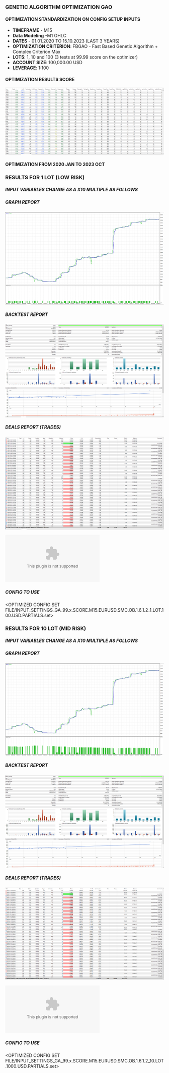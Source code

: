 ### GENETIC ALGORITHM OPTIMIZATION GAO
#### OPTIMIZATION STANDARDIZATION ON CONFIG SETUP INPUTS
 - **TIMEFRAME** - M15
 - **Data Modeling** -M1 OHLC
 - **DATES** - 01.01.2020 TO 15.10.2023 (LAST 3 YEARS)
 - **OPTIMIZATION CRITERION**: FBGAO - Fast Based Genetic Algorithm + Complex Criterion Max
 - **LOTS**: 1, 10 and 100 (3 tests at 99.99 score on the optimizer)
 - **ACCOUNT SIZE**: 100,000.00 USD
 - **LEVERAGE**: 1:100

#### OPTIMIZATION RESULTS SCORE
![OPTIMIZER RESULTS SCORE](REPORTS/OPTIMIZATION_SCREENSHOT.png)

#### OPTIMIZATION FROM 2020 JAN TO 2023 OCT

### RESULTS FOR 1 LOT (LOW RISK)
##### INPUT VARIABLES CHANGE AS A X10 MULTIPLE AS FOLLOWS

##### GRAPH REPORT
![GRAPH 1 LOT REPORT -](REPORTS/GRAPH_1_LOTS_100.USD_PARTIALS.png)
##### BACKTEST REPORT
![BACKTEST 1 LOT REPORT -](REPORTS/BACKTEST_1_LOTS_100.USD_PARTIALS.png)
##### DEALS REPORT (TRADES)
![DEALS 1 LOT REPORT - ](REPORTS/DEALS_1_LOTS_100.USD_PARTIALS.png)

![DEALS 1 LOT REPORT XLS - ](REPORTS/ReportTester-1051916509-1LOT.100.USD.PARTIALS.xlsx)

##### CONFIG TO USE
<OPTIMIZED CONFIG SET FILE/INPUT_SETTINGS_GA_99.x.SCORE.M15.EURUSD.SMC.OB.1.6.1.2_1.LOT.100.USD.PARTIALS.set>

### RESULTS FOR 10 LOT (MID RISK)
##### INPUT VARIABLES CHANGE AS A X10 MULTIPLE AS FOLLOWS

##### GRAPH REPORT
![GRAPH 10 LOT REPORT -](REPORTS/GRAPH_10_LOTS_1000USD_PARTIALS.png)
##### BACKTEST REPORT
![BACKTEST 10 LOT REPORT -](REPORTS/BACKTEST_10_LOTS_1000USD_PARTIALS.png)
##### DEALS REPORT (TRADES)
![DEALS 10 LOT REPORT - ](REPORTS/DEALS_10_LOTS_1000.USD_PARTIALS.png)

![DEALS 10 LOT REPORT XLS - ](REPORTS/ReportTester-1051916509-10LOT.1000.USD.PARTIALS.xlsx)

##### CONFIG TO USE
<OPTIMIZED CONFIG SET FILE/INPUT_SETTINGS_GA_99.x.SCORE.M15.EURUSD.SMC.OB.1.6.1.2_10.LOT.1000.USD.PARTIALS.set>
